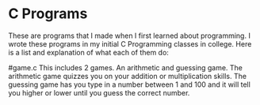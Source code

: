 # C Programs
These are programs that I made when I first learned about programming. I wrote these programs in my initial C Programming classes in college. Here is a list and explanation of what each of them do:

#game.c
This includes 2 games. An arithmetic and guessing game. The arithmetic game quizzes you on your addition or multiplication skills. The guessing game has you type in a number between 1 and 100 and it will tell you higher or lower until you guess the correct number.
